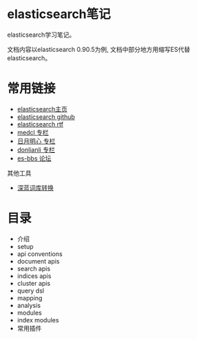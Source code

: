 elasticsearch笔记  
== 

elasticsearch学习笔记。  

文档内容以elasticsearch 0.90.5为例, 文档中部分地方用缩写ES代替elasticsearch。  

常用链接
===
* [elasticsearch主页](http://www.elasticsearch.org)   
* [elasticsearch github](https://github.com/elasticsearch/elasticsearch)   
* [elasticsearch rtf](https://github.com/medcl/elasticsearch-rtf/)  
* [medcl 专栏](http://log.medcl.net/item/tag/elasticsearch/)  
* [日月明心 专栏](http://www.dongming8.cn/?cat=3)  
* [donlianli 专栏](http://www.iteye.com/blogs/subjects/elasticsearch-tutor)  
* [es-bbs 论坛](http://es-bbs.medcl.net/)  

其他工具

* [深蓝词库转换](https://code.google.com/p/imewlconverter/)  

目录
===

* 介绍  
* setup  
* api conventions  
* document apis  
* search apis  
* indices apis  
* cluster apis  
* query dsl  
* mapping  
* analysis  
* modules  
* index modules  
* 常用插件  
  

  